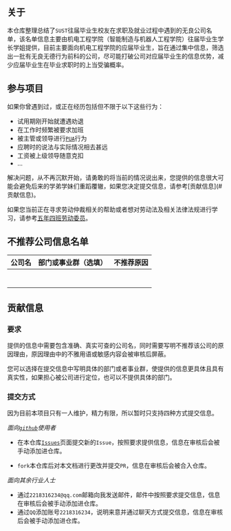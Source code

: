 ## 关于

本仓库整理总结了`SUST`往届毕业生校友在求职及就业过程中遇到的无良公司名单，该名单信息主要由机电工程学院（智能制造与机器人工程学院）往届毕业生学长学姐提供，目前主要面向机电工程学院的应届毕业生，旨在通过集中信息，筛选出一批有无良无德行为前科的公司，尽可能打破公司对应届毕业生的信息优势，减少应届毕业生在毕业求职时的上当受骗概率。

## 参与项目

如果你曾遇到过，或正在经历包括但不限于以下这些行为：

- 试用期刚开始就遭遇劝退
- 在工作时频繁被要求加班
- 被主管或领导进行[`PUA`](https://wiki.mbalib.com/wiki/PUA)行为
- 应聘时的说法与实际情况相去甚远
- 工资被上级领导随意克扣
- ...

解决问题，从不再沉默开始，请勇敢的将当前的情况说出来，您提供的信息很大可能会避免后来的学弟学妹们重蹈覆辙，如果您决定提交信息，请参考[贡献信息](# 贡献信息)。

如果您当前正在寻求劳动仲裁相关的帮助或者想对劳动法及相关法律法规进行学习，请参考[五年四班劳动委员](https://space.bilibili.com/1704901)。

## 不推荐公司信息名单

| 公司名 | 部门或事业群（选填） | 不推荐原因 |
| :----: | :------------------: | :--------: |
|        |                      |            |
|        |                      |            |
|        |                      |            |
|        |                      |            |
|        |                      |            |
|        |                      |            |
|        |                      |            |

## 贡献信息

### 要求

提供的信息中需要包含准确、真实可查的公司名，同时需要写明不推荐该公司的原因理由，原因理由中的不雅用语或敏感内容会被审核后屏蔽。

您可以选择在提交信息中写明具体的部门或者事业群，使提供的信息更具体且具有真实性，如果担心被公司进行定位，也可以不提供具体的部门。

### 提交方式

因为目前本项目只有一人维护，精力有限，所以暂时只支持四种方式提交信息。

*面向[`github`](https://github.com/)使用者*

- 在本仓库[`Issues`](https://github.com/LiZhenYu2000/Unscrupulous-Companies-House/issues)页面提交新的`Issue`，按照要求提供信息，信息在审核后会被手动添加进仓库。

- `fork`本仓库后对本文档进行更改并提交`PR`，信息在审核后会被合入仓库。

*面向其余行业人士*

- 通过`2218316234@qq.com`邮箱向我发送邮件，邮件中按照要求提交信息，信息在审核后会被手动添加进仓库。
- 通过`QQ`添加账号`2218316234`，说明来意并通过聊天方式提交信息，信息在审核后会被手动添加进仓库。
